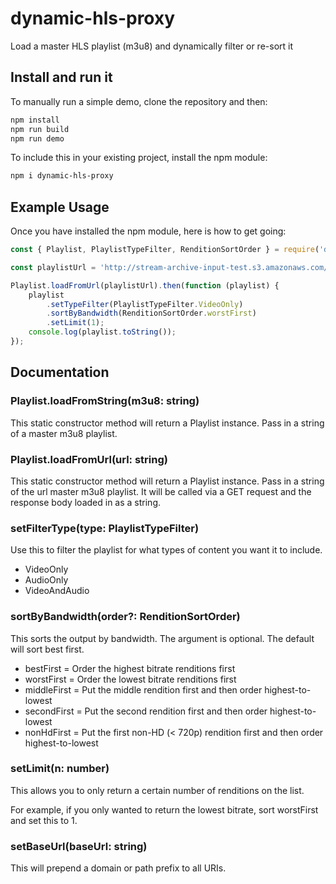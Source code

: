 # dynamic-hls-proxy

Load a master HLS playlist (m3u8) and dynamically filter or re-sort it

## Install and run it

To manually run a simple demo, clone the repository and then:

```bash
npm install
npm run build
npm run demo
```

To include this in your existing project, install the npm module:

```bash
npm i dynamic-hls-proxy
```

## Example Usage

Once you have installed the npm module, here is how to get going:

```javascript
const { Playlist, PlaylistTypeFilter, RenditionSortOrder } = require('dynamic-hls-proxy');

const playlistUrl = 'http://stream-archive-input-test.s3.amazonaws.com/output/14ajhmZDE6Wi9ct9_qHDCWeukB15ssKO/playlist.m3u8';

Playlist.loadFromUrl(playlistUrl).then(function (playlist) {
    playlist
        .setTypeFilter(PlaylistTypeFilter.VideoOnly)
        .sortByBandwidth(RenditionSortOrder.worstFirst)
        .setLimit(1);
    console.log(playlist.toString());
});

```

## Documentation

### Playlist.loadFromString(m3u8: string)

This static constructor method will return a Playlist instance. Pass in a string of a master m3u8 playlist.

### Playlist.loadFromUrl(url: string)

This static constructor method will return a Playlist instance. Pass in a string of the url master m3u8 playlist. It will be called via a GET request and the response body loaded in as a string.

### setFilterType(type: PlaylistTypeFilter)

Use this to filter the playlist for what types of content you want it to include.

 - VideoOnly
 - AudioOnly
 - VideoAndAudio

### sortByBandwidth(order?: RenditionSortOrder)

This sorts the output by bandwidth. The argument is optional. The default will sort best first.

 - bestFirst = Order the highest bitrate renditions first
 - worstFirst = Order the lowest bitrate renditions first
 - middleFirst = Put the middle rendition first and then order highest-to-lowest
 - secondFirst = Put the second rendition first and then order highest-to-lowest
 - nonHdFirst = Put the first non-HD (< 720p) rendition first and then order highest-to-lowest

### setLimit(n: number)

This allows you to only return a certain number of renditions on the list.

For example, if you only wanted to return the lowest bitrate, sort worstFirst and set this to 1.

### setBaseUrl(baseUrl: string)

This will prepend a domain or path prefix to all URIs.
